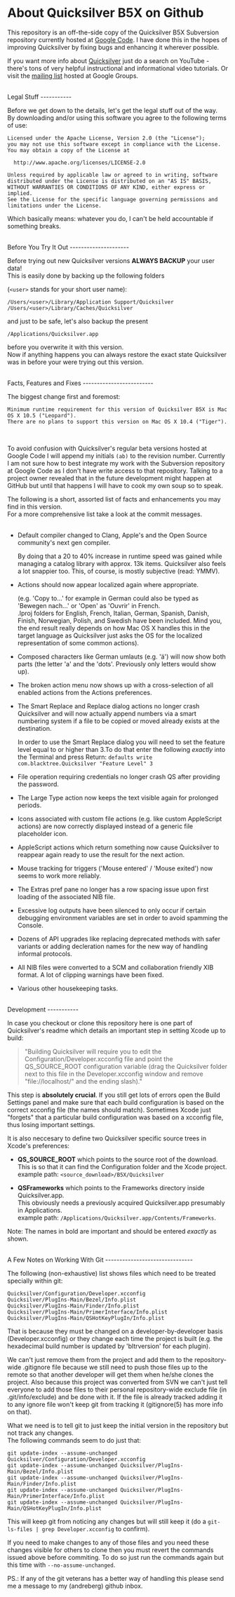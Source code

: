 About Quicksilver B5X on Github
===============================

This repository is an off-the-side copy of the Quicksilver B5X Subversion repository currently hosted at [Google Code](http://code.google.com/p/blacktree-alchemy "Quicksilver Subversion Repository").
I have done this in the hopes of improving Quicksilver by fixing bugs and enhancing it wherever possible.

If you want more info about [Quicksilver](http://en.wikipedia.org/wiki/Quicksilver_%28software%29 "Quicksilver Wikipedia article") 
just do a search on YouTube - there's tons of very helpful instructional and informational video tutorials.
Or visit the [mailing list](http://groups.google.com/group/blacktree-quicksilver "Quicksilver Google Group") hosted at Google Groups.


<br />
Legal Stuff 
-----------

Before we get down to the details, let's get the legal stuff out of the way.  
By downloading and/or using this software you agree to the following terms of use:

    Licensed under the Apache License, Version 2.0 (the "License");
    you may not use this software except in compliance with the License.
    You may obtain a copy of the License at
    
      http://www.apache.org/licenses/LICENSE-2.0
    
    Unless required by applicable law or agreed to in writing, software
    distributed under the License is distributed on an "AS IS" BASIS,
    WITHOUT WARRANTIES OR CONDITIONS OF ANY KIND, either express or implied.
    See the License for the specific language governing permissions and
    limitations under the License.


Which basically means: whatever you do, I can't be held accountable if something breaks.  


<br />
Before You Try It Out
---------------------
    
Before trying out new Quicksilver versions **ALWAYS BACKUP** your user data!  
This is easily done by backing up the following folders 

(`<user>` stands for your short user name):

`/Users/<user>/Library/Application Support/Quicksilver`  
`/Users/<user>/Library/Caches/Quicksilver`

and just to be safe, let's also backup the present

`/Applications/Quicksilver.app`

before you overwrite it with this version.  
Now if anything happens you can always restore the exact state Quicksilver was in before
your were trying out this version. 



<br />
Facts, Features and Fixes 
-------------------------

The biggest change first and foremost:  

    Minimum runtime requirement for this version of Quicksilver B5X is Mac OS X 10.5 ("Leopard"). 
    There are no plans to support this version on Mac OS X 10.4 ("Tiger").

<br />

To avoid confusion with Quicksilver's regular beta versions hosted at Google Code I will append my initials `(ab)` to the revision number. Currently I am not sure how to best integrate my work with the Subversion repository at Google Code as I don't have write access to that repository. Talking to a project owner revealed that in the future development might happen at GitHub but until that happens I will have to cook my own soup so to speak. 


The following is a short, assorted list of facts and enhancements you may find in this version.   
For a more comprehensive list take a look at the commit messages.  
<br />

* Default compiler changed to Clang, Apple's and the Open Source community's next gen compiler.  

    By doing that a 20 to 40% increase in runtime speed was gained while managing a catalog library with approx. 13k items. Quicksilver also feels a lot snappier too. This, of course, is mostly subjective (read: YMMV).

* Actions should now appear localized again where appropriate.  

    (e.g. 'Copy to...' for example in German could also be typed as 'Bewegen nach...' or 'Open' as 'Ouvrir' in French.   
    .lproj folders for English, French, Italian, German, Spanish, Danish, Finish, Norwegian, Polish, and Swedish have been included. Mind you, the end result really depends on how Mac OS X handles this in the target language as Quicksilver just asks the OS for the localized representation of some common actions).

* Composed characters like German umlauts (e.g. 'ä') will now show both parts (the letter 'a' and the 'dots'. Previously only letters would show up).

* The broken action menu now shows up with a cross-selection of all enabled actions from the Actions preferences. 

* The Smart Replace and Replace dialog actions no longer crash Quicksilver and will now actually append numbers via a smart numbering system if a file to be copied or moved already exists at the destination.  

    In order to use the Smart Replace dialog you will need to set the feature level equal to or higher than 3.To do that enter the following _exactly_ into the Terminal and press Return:  `defaults write com.blacktree.Quicksilver "Feature Level" 3`

* File operation requiring credentials no longer crash QS after providing the password. 

* The Large Type action now keeps the text visible again for prolonged periods.

* Icons associated with custom file actions (e.g. like custom AppleScript actions) are now correctly displayed instead of a generic file placeholder icon.

* AppleScript actions which return something now cause Quicksilver to reappear again ready to use the result for the next action.

* Mouse tracking for triggers ('Mouse entered' / 'Mouse exited')  now seems to work more reliably. 

* The Extras pref pane no longer has a row spacing issue upon first loading of the associated NIB file.

* Excessive log outputs have been silenced to only occur if certain debugging environment variables are set in order to avoid spamming the Console.

* Dozens of API upgrades like replacing deprecated methods with safer variants or adding decleration names for the new way of handling informal protocols.

* All NIB files were converted to a SCM and collaboration friendly XIB format. A lot of clipping warnings have been fixed.

* Various other housekeeping tasks.

<br />
Development
-----------

In case you checkout or clone this repository here is one part of Quicksilver's readme which details an important step in setting Xcode up to build:

>"Building Quicksilver will require you to edit the Configuration/Developer.xcconfig file and point the QS\_SOURCE\_ROOT configuration variable (drag the Quicksilver folder next to this file in the Developer.xcconfig window and remove "file://localhost/" and the ending slash)."

This step is **absolutely crucial**. If you still get lots of errors open the Build Settings panel and make sure that each build configuration is based on the correct xcconfig file (the names should match). Sometimes Xcode just "forgets" that a particular build configuration was based on a xcconfig file, thus losing important settings. 

It is also neccesary to define two Quicksilver specific source trees in Xcode's preferences:

* **QS\_SOURCE\_ROOT** which points to the source root of the download.  
This is so that it can find the Configuration folder and the Xcode project.  
example path: `<source_download>/B5X/Quicksilver`
  

* **QSFrameworks** which points to the Frameworks directory inside Quicksilver.app.  
This obviously needs a previously acquired Quicksilver.app presumably in Applications.  
example path: `/Applications/Quicksilver.app/Contents/Frameworks`. 

Note: The names in bold are important and should be entered *exactly* as shown.

<br />
A Few Notes on Working With Git
-------------------------------

The following (non-exhaustive) list shows files which need to be treated specially within git:

`Quicksilver/Configuration/Developer.xcconfig`  
`Quicksilver/PlugIns-Main/Bezel/Info.plist`  
`Quicksilver/PlugIns-Main/Finder/Info.plist`  
`Quicksilver/PlugIns-Main/PrimerInterface/Info.plist`  
`Quicksilver/PlugIns-Main/QSHotKeyPlugIn/Info.plist`  

That is because they must be changed on a developer-by-developer basis (Developer.xcconfig) or they change each time the project is built (e.g. the hexadecimal build number is updated by 'bltrversion' for each plugin).

We can't just remove them from the project and add them to the repository-wide .gitignore file because we still need to push those files up to the remote so that another developer will get them when he/she clones the project. 
Also because this project was converted from SVN we can't just tell everyone to add those files to their personal repository-wide exclude file (in .git/info/exclude) and be done with it. If the file is already tracked adding it to any ignore file won't keep git from tracking it (gitignore(5) has more info on that).

What we need is to tell git to just keep the initial version in the repository but not track any changes.  
The following commands seem to do just that:

`git update-index --assume-unchanged Quicksilver/Configuration/Developer.xcconfig`  
`git update-index --assume-unchanged Quicksilver/PlugIns-Main/Bezel/Info.plist`  
`git update-index --assume-unchanged Quicksilver/PlugIns-Main/Finder/Info.plist`  
`git update-index --assume-unchanged Quicksilver/PlugIns-Main/PrimerInterface/Info.plist`  
`git update-index --assume-unchanged Quicksilver/PlugIns-Main/QSHotKeyPlugIn/Info.plist`  

This will keep git from noticing any changes but will still keep it (do a `git-ls-files | grep Developer.xcconfig` to confirm).

If you need to make changes to any of those files and you need these changes visible for others to clone then you must revert the commands issued above before commiting.
To do so just run the commands again but this time with `--no-assume-unchanged`.

PS.: If any of the git veterans has a better way of handling this please send me a message to my (andreberg) github inbox.